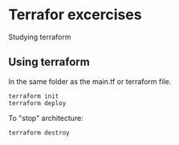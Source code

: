 # Terrafor excercises
Studying terraform

## Using terraform

In the same folder as the main.tf or terraform file. 

```shell
terraform init
terraform deploy 
```

To "stop" architecture:
```shell
terraform destroy
```


